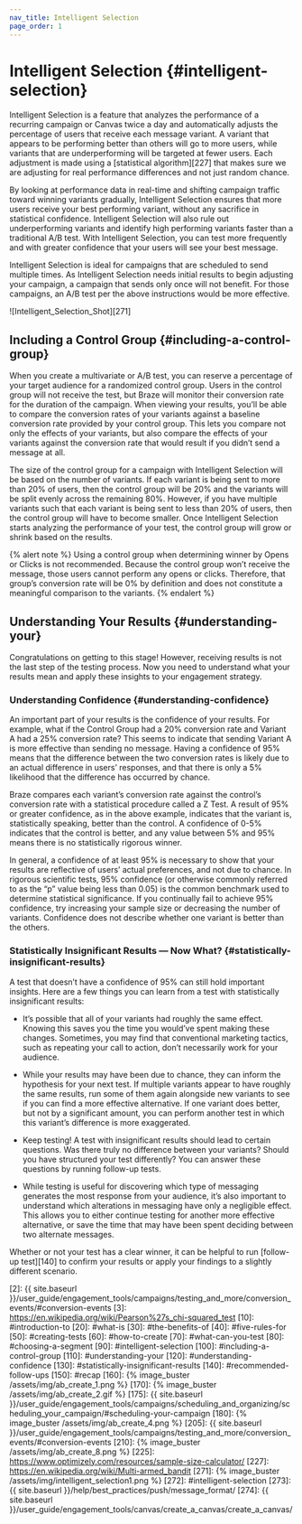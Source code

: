 ```yaml
---
nav_title: Intelligent Selection
page_order: 1
---
```


# Intelligent Selection {#intelligent-selection}

Intelligent Selection is a feature that analyzes the performance of a recurring campaign or Canvas twice a day and automatically adjusts the percentage of users that receive each message variant. A variant that appears to be performing better than others will go to more users, while variants that are underperforming will be targeted at fewer users. Each adjustment is made using a [statistical algorithm][227] that makes sure we are adjusting for real performance differences and not just random chance.

By looking at performance data in real-time and shifting campaign traffic toward winning variants gradually, Intelligent Selection ensures that more users receive your best performing variant, without any sacrifice in statistical confidence. Intelligent Selection will also rule out underperforming variants and identify high performing variants faster than a traditional A/B test. With Intelligent Selection, you can test more frequently and with greater confidence that your users will see your best message.

Intelligent Selection is ideal for campaigns that are scheduled to send multiple times. As Intelligent Selection needs initial results to begin adjusting your campaign, a campaign that sends only once will not benefit. For those campaigns, an A/B test per the above instructions would be more effective.

![Intelligent_Selection_Shot][271]

## Including a Control Group {#including-a-control-group}

When you create a multivariate or A/B test, you can reserve a percentage of your target audience for a randomized control group. Users in the control group will not receive the test, but Braze will monitor their conversion rate for the duration of the campaign. When viewing your results, you’ll be able to compare the conversion rates of your variants against a baseline conversion rate provided by your control group. This lets you compare not only the effects of your variants, but also compare the effects of your variants against the conversion rate that would result if you didn’t send a message at all.

The size of the control group for a campaign with Intelligent Selection will be based on the number of variants. If each variant is being sent to more than 20% of users, then the control group will be 20% and the variants will be split evenly across the remaining 80%. However, if you have multiple variants such that each variant is being sent to less than 20% of users, then the control group will have to become smaller. Once Intelligent Selection starts analyzing the performance of your test, the control group will grow or shrink based on the results.

{% alert note %}
Using a control group when determining winner by Opens or Clicks is not recommended. Because the control group won’t receive the message, those users cannot perform any opens or clicks. Therefore, that group’s conversion rate will be 0% by definition and does not constitute a meaningful comparison to the variants.
{% endalert %}

## Understanding Your Results {#understanding-your}

Congratulations on getting to this stage! However, receiving results is not the last step of the testing process. Now you need to understand what your results mean and apply these insights to your engagement strategy.

### Understanding Confidence {#understanding-confidence}

An important part of your results is the confidence of your results. For example, what if the Control Group had a 20% conversion rate and Variant A had a 25% conversion rate? This seems to indicate that sending Variant A is more effective than sending no message. Having a confidence of 95% means that the difference between the two conversion rates is likely due to an actual difference in users’ responses, and that there is only a 5% likelihood that the difference has occurred by chance.

Braze compares each variant’s conversion rate against the control’s conversion rate with a statistical procedure called a Z Test. A result of 95% or greater confidence, as in the above example, indicates that the variant is, statistically speaking, better than the control. A confidence of 0-5% indicates that the control is better, and any value between 5% and 95% means there is no statistically rigorous winner.

In general, a confidence of at least 95% is necessary to show that your results are reflective of users’ actual preferences, and not due to chance. In rigorous scientific tests, 95% confidence (or otherwise commonly referred to as the “p” value being less than 0.05) is the common benchmark used to determine statistical significance. If you continually fail to achieve 95% confidence, try increasing your sample size or decreasing the number of variants. Confidence does not describe whether one variant is better than the others.

### Statistically Insignificant Results — Now What? {#statistically-insignificant-results}

A test that doesn’t have a confidence of 95% can still hold important insights. Here are a few things you can learn from a test with statistically insignificant results:

- It’s possible that all of your variants had roughly the same effect. Knowing this saves you the time you would’ve spent making these changes. Sometimes, you may find that conventional marketing tactics, such as repeating your call to action, don’t necessarily work for your audience.

- While your results may have been due to chance, they can inform the hypothesis for your next test. If multiple variants appear to have roughly the same results, run some of them again alongside new variants to see if you can find a more effective alternative. If one variant does better, but not by a significant amount, you can perform another test in which this variant’s difference is more exaggerated.

- Keep testing! A test with insignificant results should lead to certain questions. Was there truly no difference between your variants? Should you have structured your test differently? You can answer these questions by running follow-up tests.

- While testing is useful for discovering which type of messaging generates the most response from your audience, it’s also important to understand which alterations in messaging have only a negligible effect.  This allows you to either continue testing for another more effective alternative, or save the time that may have been spent deciding between two alternate messages.

Whether or not your test has a clear winner, it can be helpful to run [follow-up test][140] to confirm your results or apply your findings to a slightly different scenario.


[2]: {{ site.baseurl }}/user_guide/engagement_tools/campaigns/testing_and_more/conversion_events/#conversion-events
[3]: https://en.wikipedia.org/wiki/Pearson%27s_chi-squared_test
[10]: #introduction-to
[20]: #what-is
[30]: #the-benefits-of
[40]: #five-rules-for
[50]: #creating-tests
[60]: #how-to-create
[70]: #what-can-you-test
[80]: #choosing-a-segment
[90]: #intelligent-selection
[100]: #including-a-control-group
[110]: #understanding-your
[120]: #understanding-confidence
[130]: #statistically-insignificant-results
[140]: #recommended-follow-ups
[150]: #recap
[160]: {% image_buster /assets/img/ab_create_1.png %}
[170]: {% image_buster /assets/img/ab_create_2.gif %}
[175]: {{ site.baseurl }}/user_guide/engagement_tools/campaigns/scheduling_and_organizing/scheduling_your_campaign/#scheduling-your-campaign
[180]: {% image_buster /assets/img/ab_create_4.png %}
[205]: {{ site.baseurl }}/user_guide/engagement_tools/campaigns/testing_and_more/conversion_events/#conversion-events
[210]: {% image_buster /assets/img/ab_create_8.png %}
[225]: https://www.optimizely.com/resources/sample-size-calculator/
[227]: https://en.wikipedia.org/wiki/Multi-armed_bandit
[271]: {% image_buster /assets/img/intelligent_selection1.png %}
[272]: #intelligent-selection
[273]: {{ site.baseurl }}/help/best_practices/push/message_format/
[274]: {{ site.baseurl }}/user_guide/engagement_tools/canvas/create_a_canvas/create_a_canvas/

